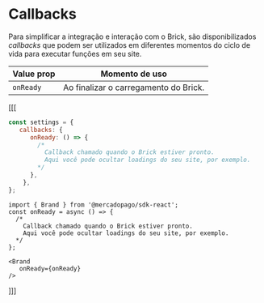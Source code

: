 # Callbacks

Para simplificar a integração e interação com o Brick, são disponibilizados _callbacks_ que podem ser utilizados em diferentes momentos do ciclo de vida para executar funções em seu site.

| Value prop | Momento de uso |
|---|---|
|`onReady` |Ao finalizar o carregamento do Brick.|

[[[
```javascript
const settings = {
   callbacks: {
      onReady: () => {
        /*
          Callback chamado quando o Brick estiver pronto.
          Aqui você pode ocultar loadings do seu site, por exemplo.
        */
      },
    },
};
```
```react-jsx
import { Brand } from '@mercadopago/sdk-react';
const onReady = async () => {
  /*
    Callback chamado quando o Brick estiver pronto.
    Aqui você pode ocultar loadings do seu site, por exemplo.
  */
};

<Brand
   onReady={onReady}
/>
```
]]]